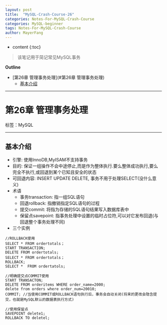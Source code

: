 ```yaml
---
layout: post
title:  "MySQL-Crash-Course-26"
categories: Notes-For-MySQL-Crash-Course
categories: MySQL-beginner
tags: Notes-For-MySQL-Crash-Course
author: MayerFang
---
```


* content
{:toc}

>该笔记用于简记常见MySQL事务




**Outline**

- [第26章 管理事务处理](#第26章 管理事务处理)
	- [基本介绍](#基本介绍)



---

# 第26章 管理事务处理

标签：MySQL

---

## 基本介绍

- 引擎: 使用InnoDB,MyISAM不支持事务
- 目的: 保证一组操作不会中途停止,而是作为整体执行.要么整体成功执行,要么完全不执行,或回退到某个已知且安全的状态
- 可回退内容: INSERT UPDATE DELETE, 事务不用于处理SELECT(没什么意义)
- 术语
	- 事务transaction: 指一组SQL语句
	- 回退rollback: 指撤销指定SQL语句的过程
	- 提交commit: 将指为存储的SQL语句结果写入数据库表中
	- 保留点savepoint: 指事务处理中设置的临时占位符,可以对它发布回退(与回退整个事务处理不同) 
- 三个实例

```
//ROLLBACK使用
SELECT * FROM ordertotals；
START TRANSACTION;
DELETE FROM ordertotals;
SELECT * FROM ordertotals；
ROLLBACK;
SELECT *  FROM ordertatols;

//明确提交点COMMIT使用
START TRANSACTON;
DELETE FROM orderitems WHERE order_name=2000;
delete from orders where order_num=20010;
COMMIT; //当使用COMMIT或ROLLBACK语句执行后，事务会自动关闭(将来的更改会隐含提交，也就是MySQL默认的数据表执行方式)

//使用保留点
SAVEPOINT delete1;
ROLLBACK TO deletel;
```
